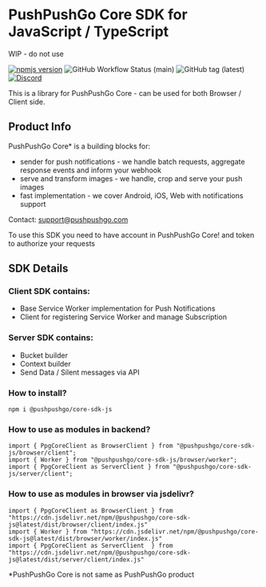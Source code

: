 # PushPushGo Core SDK for JavaScript / TypeScript

WIP - do not use 

[![npmjs version](https://img.shields.io/npm/v/@pushpushgo/core-sdk-js?style=flat-square)](https://www.npmjs.com/package/@pushpushgo/core-sdk-js)
![GitHub Workflow Status (main)](https://img.shields.io/github/actions/workflow/status/ppgco/ppg-core-js-sdk/publish.yml?style=flat-square)
![GitHub tag (latest)](https://img.shields.io/github/v/tag/ppgco/ppg-core-js-sdk?style=flat-square)
[![Discord](https://img.shields.io/discord/1108358192339095662?color=%237289DA&label=Discord&style=flat-square)](https://discord.gg/NVpUWvreZa)

This is a library for PushPushGo Core - can be used for both Browser / Client side.

## Product Info

PushPushGo Core* is a building blocks for:
 - sender for push notifications - we handle batch requests, aggregate response events and inform your webhook
 - serve and transform images - we handle, crop and serve your push images
 - fast implementation - we cover Android, iOS, Web with notifications support

Contact: support@pushpushgo.com

To use this SDK you need to have account in PushPushGo Core! and token to authorize your requests

## SDK Details

### Client SDK contains:
 - Base Service Worker implementation for Push Notifications
 - Client for registering Service Worker and manage Subscription

### Server SDK contains:
 - Bucket builder
 - Context builder
 - Send Data / Silent messages via API

### How to install?
```
npm i @pushpushgo/core-sdk-js
```

### How to use as modules in backend?
```
import { PpgCoreClient as BrowserClient } from "@pushpushgo/core-sdk-js/browser/client";
import { Worker } from "@pushpushgo/core-sdk-js/browser/worker";
import { PpgCoreClient as ServerClient } from "@pushpushgo/core-sdk-js/server/client";
```

### How to use as modules in browser via jsdelivr?
```
import { PpgCoreClient as BrowserClient } from "https://cdn.jsdelivr.net/npm/@pushpushgo/core-sdk-js@latest/dist/browser/client/index.js"
import { Worker } from "https://cdn.jsdelivr.net/npm/@pushpushgo/core-sdk-js@latest/dist/browser/worker/index.js"
import { PpgCoreClient as ServerClient  } from "https://cdn.jsdelivr.net/npm/@pushpushgo/core-sdk-js@latest/dist/server/client/index.js"

```

*PushPushGo Core is not same as PushPushGo product